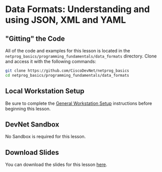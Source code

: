 # Data Formats: Understanding and using JSON, XML and YAML

## "Gitting" the Code
All of the code and examples for this lesson is located in the `netprog_basics/programming_fundamentals/data_formats` directory.  Clone and access it with the following commands: 

```bash
git clone https://github.com/CiscoDevNet/netprog_basics
cd netprog_basics/programming_fundamentals/data_formats
```

## Local Workstation Setup
Be sure to complete the [General Workstation Setup](https://github.com/CiscoDevNet/netprog_basics/blob/master/readme_resources/workstation_setup.md) instructions before beginning this lesson.  

## DevNet Sandbox
No Sandbox is required for this lesson.

## Download Slides

You can download the slides for this lesson <a href='https://developer.cisco.com/fileMedia/download/2681d7c1-4cc3-3bc4-a1c8-a5881eb8dd58' target='_blank'>here</a>.